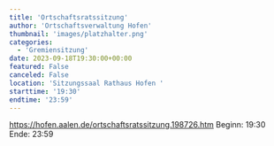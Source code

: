 ```yaml
---
title: 'Ortschaftsratssitzung'
author: 'Ortschaftsverwaltung Hofen'
thumbnail: 'images/platzhalter.png'
categories:
  - 'Gremiensitzung'
date: 2023-09-18T19:30:00+00:00
featured: False
canceled: False
location: 'Sitzungssaal Rathaus Hofen '
starttime: '19:30'
endtime: '23:59'
---
```

https://hofen.aalen.de/ortschaftsratssitzung.198726.htm
Beginn: 19:30
 Ende: 23:59